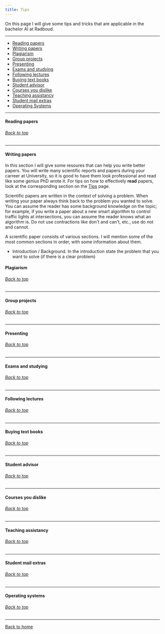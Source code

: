 ```yaml
---
title: Tips
---
```


On this page I will give some tips and tricks that are applicable in the bachelor AI at Radboud.

___

* [Reading papers](#reading-papers)
* [Writing papers](#writing-papers)
* [Plagiarism](#plagiarism)
* [Group projects](#group-projects)
* [Presenting](#presenting)
* [Exams and studying](#exams-and-studying)
* [Following lectures](#following-lectures)
* [Buying text books](#buying-text-books)
* [Student advisor](#student-advisor)
* [Courses you dislike](#courses-you-dislike)
* [Teaching assistancy](#teaching-assistancy)
* [Student mail extras](#student-mail-extras)
* [Operating Systems](#operating-systems)

___

#### Reading papers

###### [Back to top](Tips.md)

___

#### Writing papers
In this section I will give some resoures that can help you write better papers. You will write many scientific reports and papers during your carreer at University, so it is good to have them look professional and read like some genius PhD wrote it. For tips on how to effectively **read** papers, look at the corresponding section on the [Tips](Tips.md#reading-papers) page.

Scientific papers are written in the context of solving a problem. When writing your paper always think back to the problem you wanted to solve. You can assume the reader has some background knowledge on the topic; for example, if you write a paper about a new smart algorithm to control traffic lights at intersections, you can assume the reader knows what an algorithm is. Do not use contractions like don't and can't, etc., use do not and cannot.

A scientific paper consists of various sections. I will mention some of the most common sections in order, with some information about them.

* Introduction / Background. In the introduction state the problem that you want to solve (if there is a clear problem)

#### Plagiarism

###### [Back to top](Tips.md)

___

#### Group projects

###### [Back to top](Tips.md)

___

#### Presenting

###### [Back to top](Tips.md)

___

#### Exams and studying

###### [Back to top](Tips.md)

___

#### Following lectures

###### [Back to top](Tips.md)

___

#### Buying text books

###### [Back to top](Tips.md)

___

#### Student advisor

###### [Back to top](Tips.md)

___

#### Courses you dislike

###### [Back to top](Tips.md)

___

#### Teaching assistancy

###### [Back to top](Tips.md)

___

#### Student mail extras

###### [Back to top](Tips.md)

___

#### Operating systems

###### [Back to top](Tips.md)

___

[Back to home](index.md)
